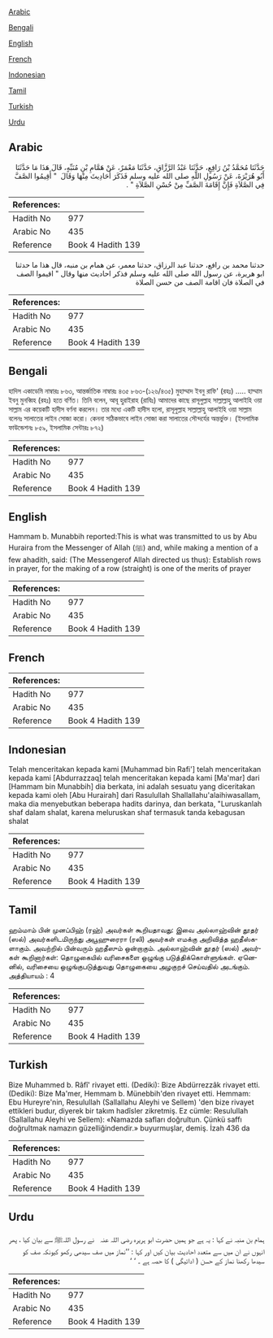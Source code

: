 [Arabic](#arabic)

[Bengali](#bengali)

[English](#english)

[French](#french)

[Indonesian](#indonesian)

[Tamil](#tamil)

[Turkish](#turkish)

[Urdu](#urdu)

## Arabic


<div dir="rtl" lang="ar" style={{fontSize:'larger',backgroundColor:'#f8f9fa',padding:20}}>
حَدَّثَنَا مُحَمَّدُ بْنُ رَافِعٍ، حَدَّثَنَا عَبْدُ الرَّزَّاقِ، حَدَّثَنَا مَعْمَرٌ، عَنْ هَمَّامِ بْنِ مُنَبِّهٍ، قَالَ هَذَا مَا حَدَّثَنَا أَبُو هُرَيْرَةَ، عَنْ رَسُولِ اللَّهِ صلى الله عليه وسلم فَذَكَرَ أَحَادِيثَ مِنْهَا وَقَالَ ‏ "‏ أَقِيمُوا الصَّفَّ فِي الصَّلاَةِ فَإِنَّ إِقَامَةَ الصَّفِّ مِنْ حُسْنِ الصَّلاَةِ ‏"‏ ‏.‏
</div>
<div style={{backgroundColor:'#f8f9fa',padding:20, marginBottom: 10}}><table> <thead> <tr> <th>References:</th> <th></th> </tr> </thead> <tbody><tr><td>Hadith No</td><td>977</td></tr><tr><td>Arabic No</td><td>435</td></tr><tr><td>Reference</td><td>Book 4 Hadith 139</td></tr></tbody></table></div>


<div dir="rtl" lang="ar" style={{fontSize:'larger',backgroundColor:'#f8f9fa',padding:20}}>
حدثنا محمد بن رافع، حدثنا عبد الرزاق، حدثنا معمر، عن همام بن منبه، قال هذا ما حدثنا ابو هريرة، عن رسول الله صلى الله عليه وسلم فذكر احاديث منها وقال " اقيموا الصف في الصلاة فان اقامة الصف من حسن الصلاة
</div>
<div style={{backgroundColor:'#f8f9fa',padding:20, marginBottom: 10}}><table> <thead> <tr> <th>References:</th> <th></th> </tr> </thead> <tbody><tr><td>Hadith No</td><td>977</td></tr><tr><td>Arabic No</td><td>435</td></tr><tr><td>Reference</td><td>Book 4 Hadith 139</td></tr></tbody></table></div>

## Bengali


<div dir="ltr" lang="bn" style={{fontSize:'larger',backgroundColor:'#f8f9fa',padding:20}}>
হাদিস একাডেমি নাম্বারঃ ৮৬৩, আন্তর্জাতিক নাম্বারঃ ৪৩৫ ৮৬৩-(১২৬/৪৩৫) মুহাম্মাদ ইবনু রাফি' (রহঃ) ..... হাম্মাম ইবনু মুনব্বিহ (রহঃ) হতে বর্ণিত। তিনি বলেন, আবূ হুরাইরাহ (রাযিঃ) আমাদের কাছে রাসূলুল্লাহ সাল্লাল্লাহু আলাইহি ওয়া সাল্লাম এর কয়েকটি হাদীস বর্ণনা করলেন। তার মধ্যে একটি হাদীস হলো, রাসূলুল্লাহ সাল্লাল্লাহু আলাইহি ওয়া সাল্লাম বলেনঃ সালাতের লাইন সোজা করো। কেননা সঠিকভাবে লাইন সোজা করা সালাতের সৌন্দর্যের অন্তর্ভুক্ত। (ইসলামিক ফাউন্ডেশনঃ ৮৫৯, ইসলামিক সেন্টারঃ ৮৭২)
</div>
<div style={{backgroundColor:'#f8f9fa',padding:20, marginBottom: 10}}><table> <thead> <tr> <th>References:</th> <th></th> </tr> </thead> <tbody><tr><td>Hadith No</td><td>977</td></tr><tr><td>Arabic No</td><td>435</td></tr><tr><td>Reference</td><td>Book 4 Hadith 139</td></tr></tbody></table></div>

## English


<div dir="ltr" lang="en" style={{fontSize:'larger',backgroundColor:'#f8f9fa',padding:20}}>
Hammam b. Munabbih reported:This is what was transmitted to us by Abu Huraira from the Messenger of Allah (ﷺ) and, while making a mention of a few ahadith, said: (The Messengerof Allah directed us thus): Establish rows in prayer, for the making of a row (straight) is one of the merits of prayer
</div>
<div style={{backgroundColor:'#f8f9fa',padding:20, marginBottom: 10}}><table> <thead> <tr> <th>References:</th> <th></th> </tr> </thead> <tbody><tr><td>Hadith No</td><td>977</td></tr><tr><td>Arabic No</td><td>435</td></tr><tr><td>Reference</td><td>Book 4 Hadith 139</td></tr></tbody></table></div>

## French


<div dir="ltr" lang="fr" style={{fontSize:'larger',backgroundColor:'#f8f9fa',padding:20}}>

</div>
<div style={{backgroundColor:'#f8f9fa',padding:20, marginBottom: 10}}><table> <thead> <tr> <th>References:</th> <th></th> </tr> </thead> <tbody><tr><td>Hadith No</td><td>977</td></tr><tr><td>Arabic No</td><td>435</td></tr><tr><td>Reference</td><td>Book 4 Hadith 139</td></tr></tbody></table></div>

## Indonesian


<div dir="ltr" lang="id" style={{fontSize:'larger',backgroundColor:'#f8f9fa',padding:20}}>
Telah menceritakan kepada kami [Muhammad bin Rafi'] telah menceritakan kepada kami [Abdurrazzaq] telah menceritakan kepada kami [Ma'mar] dari [Hammam bin Munabbih] dia berkata, ini adalah sesuatu yang diceritakan kepada kami oleh [Abu Hurairah] dari Rasulullah Shallallahu'alaihiwasallam, maka dia menyebutkan beberapa hadits darinya, dan berkata, "Luruskanlah shaf dalam shalat, karena meluruskan shaf termasuk tanda kebagusan shalat
</div>
<div style={{backgroundColor:'#f8f9fa',padding:20, marginBottom: 10}}><table> <thead> <tr> <th>References:</th> <th></th> </tr> </thead> <tbody><tr><td>Hadith No</td><td>977</td></tr><tr><td>Arabic No</td><td>435</td></tr><tr><td>Reference</td><td>Book 4 Hadith 139</td></tr></tbody></table></div>

## Tamil


<div dir="ltr" lang="ta" style={{fontSize:'larger',backgroundColor:'#f8f9fa',padding:20}}>
ஹம்மாம் பின் முனப்பிஹ் (ரஹ்) அவர்கள் கூறியதாவது: இவை அல்லாஹ்வின் தூதர் (ஸல்) அவர்களிடமிருந்து அபூஹுரைரா (ரலி) அவர்கள் எமக்கு அறிவித்த ஹதீஸ்களாகும். அவற்றில் பின்வரும் ஹதீஸும் ஒன்றாகும். அல்லாஹ்வின் தூதர் (ஸல்) அவர்கள் கூறினார்கள்: தொழுகையில் வரிசைகளை ஒழுங்கு படுத்திக்கொள்ளுங்கள். ஏனெனில், வரிசையை ஒழுங்குபடுத்துவது தொழுகையை அழகுறச் செய்வதில் அடங்கும். அத்தியாயம் : 4
</div>
<div style={{backgroundColor:'#f8f9fa',padding:20, marginBottom: 10}}><table> <thead> <tr> <th>References:</th> <th></th> </tr> </thead> <tbody><tr><td>Hadith No</td><td>977</td></tr><tr><td>Arabic No</td><td>435</td></tr><tr><td>Reference</td><td>Book 4 Hadith 139</td></tr></tbody></table></div>

## Turkish


<div dir="ltr" lang="tr" style={{fontSize:'larger',backgroundColor:'#f8f9fa',padding:20}}>
Bize Muhammed b. Râfî' rivayet etti. (Dediki): Bize Abdürrezzâk rivayet etti. (Dediki): Bize Ma'mer, Hemmam b. Münebbih'den rivayet etti. Hemmam: Ebu Hureyre'nin, Resulullah (Sallallahu Aleyhi ve Sellem) 'den bize rivayet ettikleri budur, diyerek bir takım hadîsler zikretmiş. Ez cümle: Resulullah (Sallallahu Aleyhi ve Sellem): «Namazda safları doğrultun. Çünkü saffı doğrultmak namazın güzelliğindendir.» buyurmuşlar, demiş. İzah 436 da
</div>
<div style={{backgroundColor:'#f8f9fa',padding:20, marginBottom: 10}}><table> <thead> <tr> <th>References:</th> <th></th> </tr> </thead> <tbody><tr><td>Hadith No</td><td>977</td></tr><tr><td>Arabic No</td><td>435</td></tr><tr><td>Reference</td><td>Book 4 Hadith 139</td></tr></tbody></table></div>

## Urdu


<div dir="rtl" lang="ur" style={{fontSize:'larger',backgroundColor:'#f8f9fa',padding:20}}>
ہمام بن منبہ نے کہا : یہ ہے جو ہمیں حضرت ابو ہریرہ ‌رضی ‌اللہ ‌عنہ ‌ ‌ نے رسول اللہﷺ سے بیان کیا ، پھر انہوں نے ان میں سے متعدد احادیث بیان کیں اور کہا : ’’نماز میں صف سیدھی رکھو کیونکہ صف کو سیدھا رکھنا نماز کے حسن ( ادائیگی ) کا حصہ ہے ۔ ‘ ‘
</div>
<div style={{backgroundColor:'#f8f9fa',padding:20, marginBottom: 10}}><table> <thead> <tr> <th>References:</th> <th></th> </tr> </thead> <tbody><tr><td>Hadith No</td><td>977</td></tr><tr><td>Arabic No</td><td>435</td></tr><tr><td>Reference</td><td>Book 4 Hadith 139</td></tr></tbody></table></div>
